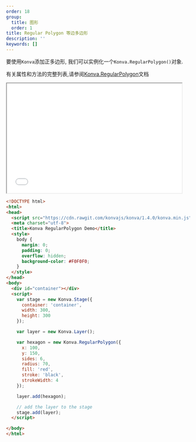 ```yaml
---
order: 18
group:
  title: 图形
  order: 1
title: Regular Polygon 等边多边形
description: ''
keywords: []
---
```


要使用`Konva`添加正多边形, 我们可以实例化一个`Konva.RegularPolygon()`对象.

有关属性和方法的完整列表,请参阅[Konva.RegularPolygon](https://konvajs.github.io/api/Konva.RegularPolygon.html)文档


<iframe src="/downloads/code/shapes/RegularPolygon.html" style="width: 50vw; height: 300px;"></iframe>

```html
<!DOCTYPE html>
<html>
<head>
  <script src="https://cdn.rawgit.com/konvajs/konva/1.4.0/konva.min.js"></script>
  <meta charset="utf-8">
  <title>Konva RegularPolygon Demo</title>
  <style>
    body {
      margin: 0;
      padding: 0;
      overflow: hidden;
      background-color: #F0F0F0;
    }
  </style>
</head>
<body>
  <div id="container"></div>
  <script>
    var stage = new Konva.Stage({
      container: 'container',
      width: 300,
      height: 300
    });

    var layer = new Konva.Layer();

    var hexagon = new Konva.RegularPolygon({
      x: 100,
      y: 150,
      sides: 6,
      radius: 70,
      fill: 'red',
      stroke: 'black',
      strokeWidth: 4
    });

    layer.add(hexagon);

    // add the layer to the stage
    stage.add(layer);
  </script>

</body>
</html>
```